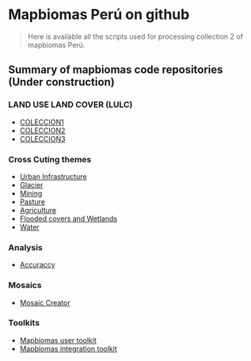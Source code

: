 # Mapbiomas Perú on github

> Here is available all the scripts used for processing collection 2 of mapbiomas Perú.

## Summary of mapbiomas code repositories (Under construction)

### LAND USE LAND COVER (LULC)
* [COLECCION1](https://github.com/mapbiomas-peru/lulc/tree/collection-1)      <!-- https://github.com/mapbiomas-brazil/amazon  -->
* [COLECCION2](https://github.com/mapbiomas-peru/lulc/tree/collection-2)
* [COLECCION3](https://github.com/vllactayo/mapbiomas-peru/tree/collection-3)

### Cross Cuting themes
* [Urban Infrastructure](https://github.com/mapbiomas-peru/urban)
* [Glacier](https://github.com/mapbiomas-peru/glacier)
* [Mining](https://mapbiomas-peru.github.io/note-mb-pe-web/)
* [Pasture](https://mapbiomas-peru.github.io/note-mb-pe-web/)
* [Agriculture](https://mapbiomas-peru.github.io/note-mb-pe-web/)
* [Flooded covers and Wetlands](https://mapbiomas-peru.github.io/note-mb-pe-web/)
* [Water](https://mapbiomas-peru.github.io/note-mb-pe-web/)

### Analysis

* [Accuraccy](https://mapbiomas-peru.github.io/note-mb-pe-web/)  <!---POR DEFINIR -->

### Mosaics
* [Mosaic Creator](https://github.com/mapbiomas-peru/mosaics)

### Toolkits
* [Mapbiomas user toolkit](https://github.com/mapbiomas-brazil/user-toolkit)
* [Mapbiomas integration toolkit](https://mapbiomas-peru.github.io/note-mb-pe-web/)

<!--
**raisgmb/raisgmb** is a ✨ _special_ ✨ repository because its `README.md` (this file) appears on your GitHub profile.

Here are some ideas to get you started:

- 🔭 I’m currently working on ...
- 🌱 I’m currently learning ...
- 👯 I’m looking to collaborate on ...
- 🤔 I’m looking for help with ...
- 💬 Ask me about ...
- 📫 How to reach me: ...
- 😄 Pronouns: ...
- ⚡ Fun fact: ...
-->
